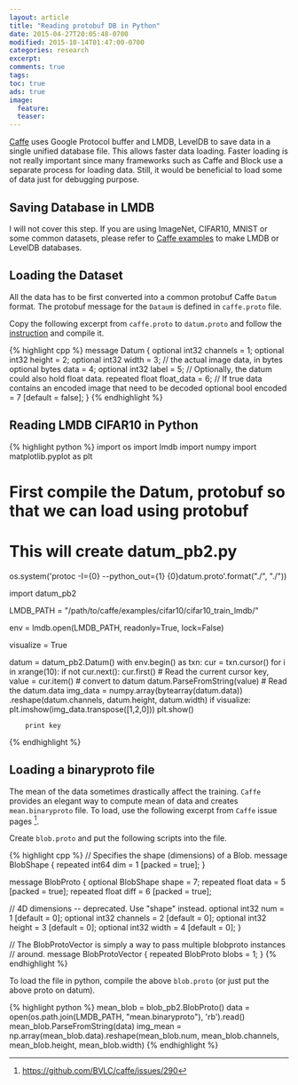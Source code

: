 ```yaml
---
layout: article
title: "Reading protobuf DB in Python"
date: 2015-04-27T20:05:48-0700
modified: 2015-10-14T01:47:00-0700
categories: research
excerpt:
comments: true
tags:
toc: true
ads: true
image:
  feature:
  teaser:
---
```


[Caffe](http://github.com/BVLC/caffe) uses Google Protocol buffer and LMDB,
LevelDB to save data in a single unified database file. This allows faster data
loading. Faster loading is not really important since many frameworks such as
Caffe and Block use a separate process for loading data. Still, it would be
beneficial to load some of data just for debugging purpose.

## Saving Database in LMDB

I will not cover this step. If you are using ImageNet, CIFAR10, MNIST or some
common datasets, please refer to [Caffe examples](http://caffe.berkeleyvision.org/gathered/examples/cifar10.html#prepare-the-dataset)
to make LMDB or LevelDB databases.

## Loading the Dataset

All the data has to be first converted into a common protobuf Caffe `Datum`
format. The protobuf message for the `Dataum` is defined in `caffe.proto` file.

Copy the following excerpt from `caffe.proto` to `datum.proto` and follow the
[instruction](https://developers.google.com/protocol-buffers/docs/pythontutorial)
and compile it.

{% highlight cpp %}
message Datum {
  optional int32 channels = 1;
  optional int32 height = 2;
  optional int32 width = 3;
  // the actual image data, in bytes
  optional bytes data = 4;
  optional int32 label = 5;
  // Optionally, the datum could also hold float data.
  repeated float float_data = 6;
  // If true data contains an encoded image that need to be decoded
  optional bool encoded = 7 [default = false];
}
{% endhighlight %}

## Reading LMDB CIFAR10 in Python

{% highlight python %}
import os
import lmdb
import numpy
import matplotlib.pyplot as plt

# First compile the Datum, protobuf so that we can load using protobuf
# This will create datum_pb2.py
os.system('protoc -I={0} --python_out={1} {0}datum.proto'.format("./", "./"))

import datum_pb2

LMDB_PATH = "/path/to/caffe/examples/cifar10/cifar10_train_lmdb/"

env = lmdb.open(LMDB_PATH, readonly=True, lock=False)

visualize = True

datum = datum_pb2.Datum()
with env.begin() as txn:
    cur = txn.cursor()
    for i in xrange(10):
        if not cur.next():
            cur.first()
        # Read the current cursor
        key, value = cur.item()
        # convert to datum
        datum.ParseFromString(value)
        # Read the datum.data
        img_data = numpy.array(bytearray(datum.data))\
            .reshape(datum.channels, datum.height, datum.width)
        if visualize:
            plt.imshow(img_data.transpose([1,2,0]))
            plt.show()

        print key
{% endhighlight %}

## Loading a binaryproto file

The mean of the data sometimes drastically affect the training. `Caffe`
provides an elegant way to compute mean of data and creates `mean.binaryproto`
file. To load, use the following excerpt from `Caffe` issue pages [^1].

Create `blob.proto` and put the following scripts into the file.

{% highlight cpp %}
// Specifies the shape (dimensions) of a Blob.
message BlobShape {
  repeated int64 dim = 1 [packed = true];
}

message BlobProto {
  optional BlobShape shape = 7;
  repeated float data = 5 [packed = true];
  repeated float diff = 6 [packed = true];

  // 4D dimensions -- deprecated.  Use "shape" instead.
  optional int32 num = 1 [default = 0];
  optional int32 channels = 2 [default = 0];
  optional int32 height = 3 [default = 0];
  optional int32 width = 4 [default = 0];
}

// The BlobProtoVector is simply a way to pass multiple blobproto instances
// around.
message BlobProtoVector {
  repeated BlobProto blobs = 1;
}
{% endhighlight %}

To load the file in python, compile the above `blob.proto` (or just put the above proto on datum).

{% highlight python %}
mean_blob = blob_pb2.BlobProto()
data = open(os.path.join(LMDB_PATH, "mean.binaryproto"), 'rb').read()
mean_blob.ParseFromString(data)
img_mean = np.array(mean_blob.data).reshape(mean_blob.num,
                                            mean_blob.channels,
                                            mean_blob.height,
                                            mean_blob.width)
{% endhighlight %}

[^1]: https://github.com/BVLC/caffe/issues/290
